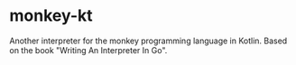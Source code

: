 # monkey-kt
Another interpreter for the monkey programming language in Kotlin. Based on the book "Writing An Interpreter In Go".
